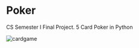 # Poker
CS Semester I Final Project. 5 Card Poker in Python

![cardgame](https://github.com/GabrielMalone/Poker/assets/167805738/1564e966-b513-4116-9015-3212059cc171)
